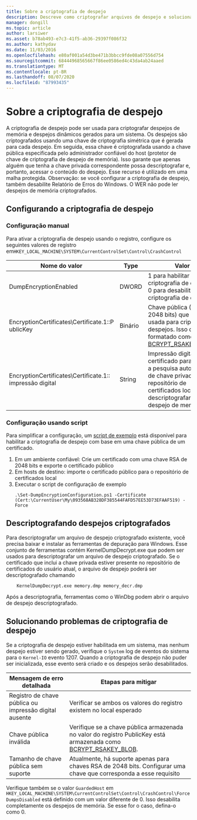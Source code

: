 ```yaml
---
title: Sobre a criptografia de despejo
description: Descreve como criptografar arquivos de despejo e solucionar problemas de criptografia.
manager: dongill
ms.topic: article
author: larsiwer
ms.asset: b78ab493-e7c3-41f5-ab36-29397f086f32
ms.author: kathydav
ms.date: 11/03/2016
ms.openlocfilehash: e80af001a54d3be471b3bbcc9fde08a07556d754
ms.sourcegitcommit: 68444968565667f86ee0586ed4c43da4ab24aaed
ms.translationtype: MT
ms.contentlocale: pt-BR
ms.lasthandoff: 08/07/2020
ms.locfileid: "87993435"
---
```

# <a name="about-dump-encryption"></a>Sobre a criptografia de despejo
A criptografia de despejo pode ser usada para criptografar despejos de memória e despejos dinâmicos gerados para um sistema. Os despejos são criptografados usando uma chave de criptografia simétrica que é gerada para cada despejo. Em seguida, essa chave é criptografada usando a chave pública especificada pelo administrador confiável do host (protetor de chave de criptografia de despejo de memória). Isso garante que apenas alguém que tenha a chave privada correspondente possa descriptografar e, portanto, acessar o conteúdo do despejo. Esse recurso é utilizado em uma malha protegida.
Observação: se você configurar a criptografia de despejo, também desabilite Relatório de Erros do Windows. O WER não pode ler despejos de memória criptografados.

## <a name="configuring-dump-encryption"></a>Configurando a criptografia de despejo
### <a name="manual-configuration"></a>Configuração manual
Para ativar a criptografia de despejo usando o registro, configure os seguintes valores de registro em`HKEY_LOCAL_MACHINE\SYSTEM\CurrentControlSet\Control\CrashControl`

| Nome do valor | Type | Valor |
| ---------- | ---- | ----- |
| DumpEncryptionEnabled | DWORD | 1 para habilitar a criptografia de despejo, 0 para desabilitar a criptografia de despejo |
| EncryptionCertificates\Certificate.1::P ublicKey | Binário | Chave pública (RSA, 2048 bits) que deve ser usada para criptografar despejos. Isso deve ser formatado como [BCRYPT_RSAKEY_BLOB](/windows/win32/api/bcrypt/ns-bcrypt-bcrypt_rsakey_blob). |
| EncryptionCertificates\Certificate.1:: impressão digital | String | Impressão digital do certificado para permitir a pesquisa automática de chave privada no repositório de certificados local ao descriptografar um despejo de memória. |


### <a name="configuration-using-script"></a>Configuração usando script
Para simplificar a configuração, um [script de exemplo](https://github.com/Microsoft/Virtualization-Documentation/tree/live/hyperv-tools/DumpEncryption) está disponível para habilitar a criptografia de despejo com base em uma chave pública de um certificado.

1. Em um ambiente confiável: Crie um certificado com uma chave RSA de 2048 bits e exporte o certificado público
2. Em hosts de destino: importe o certificado público para o repositório de certificados local
3. Executar o script de configuração de exemplo
    ```
    .\Set-DumpEncryptionConfiguration.ps1 -Certificate (Cert:\CurrentUser\My\093568AB328DF385544FAFD57EE53D73EFAAF519) -Force
    ```

## <a name="decrypting-encrypted-dumps"></a>Descriptografando despejos criptografados
Para descriptografar um arquivo de despejo criptografado existente, você precisa baixar e instalar as ferramentas de depuração para Windows. Esse conjunto de ferramentas contém KernelDumpDecrypt.exe que podem ser usados para descriptografar um arquivo de despejo criptografado.
Se o certificado que inclui a chave privada estiver presente no repositório de certificados do usuário atual, o arquivo de despejo poderá ser descriptografado chamando

```
    KernelDumpDecrypt.exe memory.dmp memory_decr.dmp
```
Após a descriptografia, ferramentas como o WinDbg podem abrir o arquivo de despejo descriptografado.

## <a name="troubleshooting-dump-encryption"></a>Solucionando problemas de criptografia de despejo
Se a criptografia de despejo estiver habilitada em um sistema, mas nenhum despejo estiver sendo gerado, verifique o `System` log de eventos do sistema para o `Kernel-IO` evento 1207. Quando a criptografia de despejo não puder ser inicializada, esse evento será criado e os despejos serão desabilitados.

| Mensagem de erro detalhada | Etapas para mitigar |
| ---------------------- | ----------------- |
| Registro de chave pública ou impressão digital ausente | Verificar se ambos os valores do registro existem no local esperado |
| Chave pública inválida | Verifique se a chave pública armazenada no valor do registro PublicKey está armazenada como [BCRYPT_RSAKEY_BLOB](/windows/win32/api/bcrypt/ns-bcrypt-bcrypt_rsakey_blob). |
| Tamanho de chave pública sem suporte | Atualmente, há suporte apenas para chaves RSA de 2048 bits. Configurar uma chave que corresponda a esse requisito |

Verifique também se o valor `GuardedHost` em `HKEY_LOCAL_MACHINE\SYSTEM\CurrentControlSet\Control\CrashControl\ForceDumpsDisabled` está definido com um valor diferente de 0. Isso desabilita completamente os despejos de memória. Se esse for o caso, defina-o como 0.